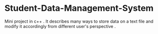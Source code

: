 # Student-Data-Management-System
Mini project in c++ . It describes many ways to store data on a text file and modify it accordingly from different user's perspective . 
